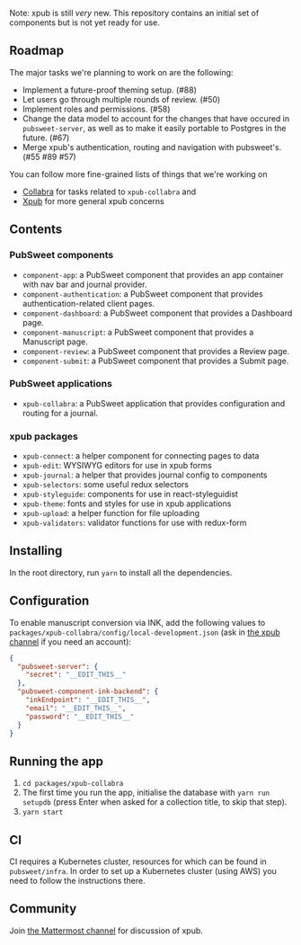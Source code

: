 Note: xpub is still _very_ new. This repository contains an initial set of components but is not yet ready for use.

## Roadmap

The major tasks we're planning to work on are the following: 
* Implement a future-proof theming setup. (#88)
* Let users go through multiple rounds of review. (#50)
* Implement roles and permissions. (#58)
* Change the data model to account for the changes that have occured in `pubsweet-server`, as well as to make it easily portable to Postgres in the future. (#67)
* Merge xpub's authentication, routing and navigation with pubsweet's. (#55 #89 #57)

You can follow more fine-grained lists of things that we're working on  
* [Collabra](https://gitlab.coko.foundation/xpub/xpub/boards?scope=all&utf8=%E2%9C%93&state=opened&milestone_title=Collabra) for tasks related to `xpub-collabra` and  
* [Xpub](https://gitlab.coko.foundation/xpub/xpub/boards?scope=all&utf8=%E2%9C%93&state=opened&milestone_title=Xpub) for more general xpub concerns


## Contents

### PubSweet components

* `component-app`: a PubSweet component that provides an app container with nav bar and journal provider.
* `component-authentication`: a PubSweet component that provides authentication-related client pages.
* `component-dashboard`: a PubSweet component that provides a Dashboard page.
* `component-manuscript`: a PubSweet component that provides a Manuscript page.
* `component-review`: a PubSweet component that provides a Review page.
* `component-submit`: a PubSweet component that provides a Submit page.

### PubSweet applications

* `xpub-collabra`: a PubSweet application that provides configuration and routing for a journal.

### xpub packages

* `xpub-connect`: a helper component for connecting pages to data
* `xpub-edit`: WYSIWYG editors for use in xpub forms
* `xpub-journal`: a helper that provides journal config to components
* `xpub-selectors`: some useful redux selectors
* `xpub-styleguide`: components for use in react-styleguidist
* `xpub-theme`: fonts and styles for use in xpub applications
* `xpub-upload`: a helper function for file uploading
* `xpub-validators`: validator functions for use with redux-form

## Installing

In the root directory, run `yarn` to install all the dependencies.

## Configuration

To enable manuscript conversion via INK, add the following values to `packages/xpub-collabra/config/local-development.json` (ask in [the xpub channel](https://mattermost.coko.foundation/coko/channels/xpub) if you need an account):

```json
{
  "pubsweet-server": {
    "secret": "__EDIT_THIS__"
  },
  "pubsweet-component-ink-backend": {
    "inkEndpoint": "__EDIT_THIS__",
    "email": "__EDIT_THIS__",
    "password": "__EDIT_THIS__"
  }
}
```

## Running the app

1. `cd packages/xpub-collabra`
2. The first time you run the app, initialise the database with `yarn run setupdb` (press Enter when asked for a collection title, to skip that step).
3. `yarn start`

## CI

CI requires a Kubernetes cluster, resources for which can be found in `pubsweet/infra`. In order to set up a Kubernetes cluster (using AWS) you need to follow the instructions there.

## Community

Join [the Mattermost channel](https://mattermost.coko.foundation/coko/channels/xpub) for discussion of xpub.
